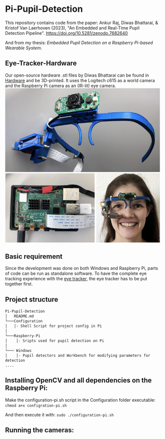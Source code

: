 # Pi-Pupil-Detection
This repository contains code from the paper: 
Ankur Raj, Diwas Bhattarai, & Kristof Van Laerhoven (2023), "An Embedded and Real-Time Pupil Detection Pipeline". https://doi.org/10.5281/zenodo.7682640

And from my thesis: *Embedded Pupil Detection on a Raspberry Pi-based Wearable System*.

## Eye-Tracker-Hardware
Our open-source hardware .stl files by Diwas Bhattarai can be found in [Hardware](https://github.com/Lifestohack/masterthesis-eye-tracker/tree/master/models) and be 3D-printed. It uses the Logitech c615 as a world camera and the Raspberry Pi camera as an (IR-lit) eye camera.
![Image](overview.png)

## Basic requirement
Since the development was done on both Windows and Raspberry Pi, parts of code can be run as standalone software.
To have the complete eye tracking experience with the [eye tracker](https://github.com/Lifestohack/masterthesis-eye-tracker/tree/master/models), the eye tracker has to be put together first.

## Project structure
```
Pi-Pupil-Detection
│   README.md
└───Configuration
│   │- Shell Script for project config in Pi
│
└───Raspberry-Pi
│    │- Sripts used for pupil detection on Pi   
│    
└─── Windows
│    │- Pupil detectors and Workbench for modifying parameters for detection  
....

```
## Installing OpenCV and all dependencies on the Raspberry Pi:
Make the configuration-pi.sh script in the Configuration folder executable: 
```chmod a+x configration-pi.sh```

And then execute it with:
```sudo ./configuration-pi.sh```

## Running the cameras:

